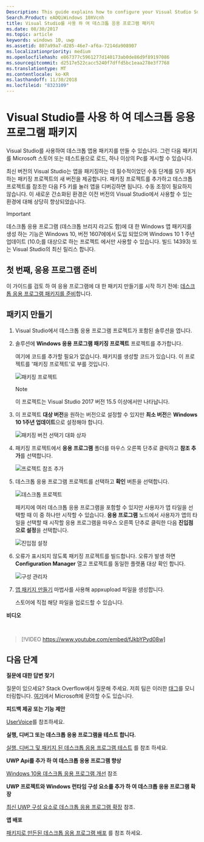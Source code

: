 ```yaml
---
Description: This guide explains how to configure your Visual Studio Solution to edit, debug, and package desktop application.
Search.Product: eADQiWindows 10XVcnh
title: Visual Studio를 사용 하 여 데스크톱 응용 프로그램 패키지
ms.date: 08/30/2017
ms.topic: article
keywords: windows 10, uwp
ms.assetid: 807a99a7-d285-46e7-af6a-7214da908907
ms.localizationpriority: medium
ms.openlocfilehash: e867377c5961277d140173ab0de86d9f89197086
ms.sourcegitcommit: d2517e522cacc5240f7dffd5bc1eaa278e3f7768
ms.translationtype: MT
ms.contentlocale: ko-KR
ms.lasthandoff: 11/30/2018
ms.locfileid: "8323109"
---
```

# <a name="package-a-desktop-application-by-using-visual-studio"></a>Visual Studio를 사용 하 여 데스크톱 응용 프로그램 패키지

Visual Studio를 사용하여 데스크톱 앱용 패키지를 만들 수 있습니다. 그런 다음 패키지를 Microsoft 스토어 또는 테스트용으로 로드, 하나 이상의 Pc를 게시할 수 있습니다.

최신 버전의 Visual Studio는 앱을 패키징하는 데 필수적이었던 수동 단계를 모두 제거하는 패키징 프로젝트의 새 버전을 제공합니다. 패키징 프로젝트를 추가하고 데스크톱 프로젝트를 참조한 다음 F5 키를 눌러 앱을 디버깅하면 됩니다. 수동 조정이 필요하지 않습니다. 이 새로운 간소화된 환경은 이전 버전의 Visual Studio에서 사용할 수 있는 환경에 대해 상당히 향상되었습니다.

>[!IMPORTANT]
>데스크톱 응용 프로그램 (데스크톱 브리지 라고도 함)에 대 한 Windows 앱 패키지를 생성 하는 기능은 Windows 10, 버전 1607에에서 도입 되었으며 Windows 10 1 주년 업데이트 (10.0;를 대상으로 하는 프로젝트 에서만 사용할 수 있습니다. 빌드 14393) 또는 Visual Studio의 최신 릴리스 합니다.

## <a name="first-prepare-your-application"></a>첫 번째, 응용 프로그램 준비

이 가이드를 검토 하 여 응용 프로그램에 대 한 패키지 만들기를 시작 하기 전에: [데스크톱 응용 프로그램 패키지를 준비](desktop-to-uwp-prepare.md)합니다.

<a id="new-packaging-project"/>

## <a name="create-a-package"></a>패키지 만들기

1. Visual Studio에서 데스크톱 응용 프로그램 프로젝트가 포함된 솔루션을 엽니다.

2. 솔루션에 **Windows 응용 프로그램 패키징 프로젝트** 프로젝트를 추가합니다.

   여기에 코드를 추가할 필요가 없습니다. 패키지를 생성할 코드가 있습니다. 이 프로젝트를 '패키징 프로젝트'로 부를 것입니다.

   ![패키징 프로젝트](images/desktop-to-uwp/packaging-project.png)

   >[!NOTE]
   >이 프로젝트는 Visual Studio 2017 버전 15.5 이상에서만 나타납니다.

3. 이 프로젝트 **대상 버전**을 원하는 버전으로 설정할 수 있지만 **최소 버전**은 **Windows 10 1주년 업데이트**으로 설정해야 합니다.

   ![패키징 버전 선택기 대화 상자](images/desktop-to-uwp/packaging-version.png)

4. 패키징 프로젝트에서 **응용 프로그램** 폴더를 마우스 오른쪽 단추로 클릭하고 **참조 추가**를 선택합니다.

   ![프로젝트 참조 추가](images/desktop-to-uwp/add-project-reference.png)

5. 데스크톱 응용 프로그램 프로젝트를 선택하고 **확인** 버튼을 선택합니다.

   ![데스크톱 프로젝트](images/desktop-to-uwp/reference-project.png)

   패키지에 여러 데스크톱 응용 프로그램을 포함할 수 있지만 사용자가 앱 타일을 선택할 때 이 중 하나만 시작할 수 있습니다. **응용 프로그램** 노드에서 사용자가 앱의 타일을 선택할 때 시작할 응용 프로그램을 마우스 오른쪽 단추로 클릭한 다음 **진입점으로 설정**을 선택합니다.

   ![진입점 설정](images/desktop-to-uwp/entry-point-set.png)

6. 오류가 표시되지 않도록 패키징 프로젝트를 빌드합니다.  오류가 발생 하면 **Configuration Manager** 열고 프로젝트를 동일한 플랫폼 대상 확인 합니다.

   ![구성 관리자](images/desktop-to-uwp/config-manager.png)

7. [앱 패키지 만들기](../packaging/packaging-uwp-apps.md) 마법사를 사용해 appxupload 파일을 생성합니다.

   스토어에 직접 해당 파일을 업로드할 수 있습니다.

**비디오**

&nbsp;
> [!VIDEO https://www.youtube.com/embed/fJkbYPyd08w]

## <a name="next-steps"></a>다음 단계

**질문에 대한 답변 찾기**

질문이 있으세요? Stack Overflow에서 질문해 주세요. 저희 팀은 이러한 [태그](http://stackoverflow.com/questions/tagged/project-centennial+or+desktop-bridge)를 모니터링합니다. [여기](https://social.msdn.microsoft.com/Forums/en-US/home?filter=alltypes&sort=relevancedesc&searchTerm=%5BDesktop%20Converter%5D)에서 Microsoft에 문의할 수도 있습니다.

**피드백 제공 또는 기능 제안**

[UserVoice](https://wpdev.uservoice.com/forums/110705-universal-windows-platform/category/161895-desktop-bridge-centennial)를 참조하세요.

**실행, 디버그 또는 데스크톱 응용 프로그램을 테스트 합니다.**

[실행, 디버그 및 패키지 된 데스크톱 응용 프로그램 테스트](desktop-to-uwp-debug.md) 를 참조 하세요.

**UWP Api를 추가 하 여 데스크톱 응용 프로그램 향상**

[Windows 10용 데스크톱 응용 프로그램 개선](desktop-to-uwp-enhance.md) 참조

**UWP 프로젝트와 Windows 런타임 구성 요소를 추가 하 여 데스크톱 응용 프로그램 확장**

[최신 UWP 구성 요소로 데스크톱 응용 프로그램 확장](desktop-to-uwp-extend.md) 참조.

**앱 배포**

[패키지로 만든된 데스크톱 응용 프로그램 배포](desktop-to-uwp-distribute.md) 를 참조 하세요.
